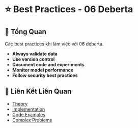 # ⭐ Best Practices - 06 Deberta

## 🎯 Tổng Quan

Các best practices khi làm việc với 06 deberta.

- **Always validate data**
- **Use version control**
- **Document code and experiments**
- **Monitor model performance**
- **Follow security best practices**

## 🔗 Liên Kết Liên Quan

- [Theory](./THEORY_06_deberta.md)
- [Implementation](./IMPLEMENTATION_06_deberta.md)
- [Code Examples](./CODE_EXAMPLES_06_deberta.md)
- [Complex Problems](./COMPLEX_PROBLEMS.md)
